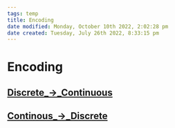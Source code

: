 ```yaml
---
tags: temp
title: Encoding
date modified: Monday, October 10th 2022, 2:02:28 pm
date created: Tuesday, July 26th 2022, 8:33:15 pm
---
```


# Encoding

## [Discrete_->_Continuous](Discrete_->_Continuous.md)

## [Continous_->_Discrete](Continous_->_Discrete.md)

